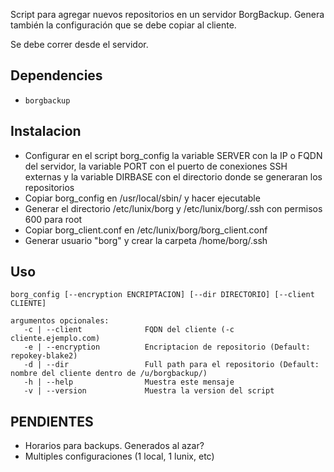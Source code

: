 Script para agregar nuevos repositorios en un servidor BorgBackup. Genera también la configuración que se debe copiar al cliente.

Se debe correr desde el servidor.

## Dependencies
- ```borgbackup```

## Instalacion
- Configurar en el script borg_config la variable SERVER con la IP o FQDN del servidor, la variable PORT con el puerto de conexiones SSH externas y la variable DIRBASE con el directorio donde se generaran los repositorios
- Copiar borg_config en /usr/local/sbin/ y hacer ejecutable
- Generar el directorio /etc/lunix/borg y /etc/lunix/borg/.ssh con permisos 600 para root
- Copiar borg_client.conf en /etc/lunix/borg/borg_client.conf
- Generar usuario "borg" y crear la carpeta /home/borg/.ssh

## Uso
```
borg_config [--encryption ENCRIPTACION] [--dir DIRECTORIO] [--client CLIENTE]

argumentos opcionales:
   -c | --client              FQDN del cliente (-c cliente.ejemplo.com)
   -e | --encryption          Encriptacion de repositorio (Default: repokey-blake2)
   -d | --dir                 Full path para el repositorio (Default: nombre del cliente dentro de /u/borgbackup/)
   -h | --help                Muestra este mensaje
   -v | --version             Muestra la version del script
```

## PENDIENTES
- Horarios para backups. Generados al azar?
- Multiples configuraciones (1 local, 1 lunix, etc)